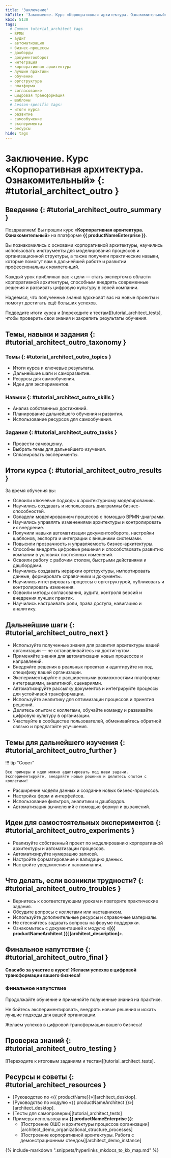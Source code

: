 ```yaml
---
title: 'Заключение'
kbTitle: 'Заключение. Курс «Корпоративная архитектура. Ознакомительный»'
kbId: 5130
tags:
  # Common tutorial_architect tags
  - BPMN
  - аудит
  - автоматизация
  - бизнес-процессы
  - дашборды
  - документооборот
  - интеграция
  - корпоративная архитектура
  - лучшие практики
  - обучение
  - оргструктура
  - платформа
  - согласование
  - цифровая трансформация
  - шаблоны
  # Lesson-specific tags:
  - итоги курса
  - развитие
  - самообучение
  - эксперименты
  - ресурсы
hide: tags
---
```


# Заключение. Курс «Корпоративная архитектура. Ознакомительный» {: #tutorial_architect_outro }

## Введение {: #tutorial_architect_outro_summary }

Поздравляем! Вы прошли курс «**Корпоративная архитектура. Ознакомительный**» на платформе **{{ productNameEnterprise }}**.

Вы познакомились с основами корпоративной архитектуры, научились использовать инструменты для моделирования процессов и организационной структуры, а также получили практические навыки, которые помогут вам в дальнейшей работе и развитии профессиональных компетенций.

Каждый урок приближал вас к цели — стать экспертом в области корпоративной архитектуры, способным внедрять современные решения и развивать цифровую культуру в своей компании.

Надеемся, что полученные знания вдохновят вас на новые проекты и помогут достигать ещё больших успехов.

Подведите итоги курса и [переходите к тестам][tutorial_architect_tests], чтобы проверить свои знания и закрепить результаты обучения.

## Темы, навыки и задания {: #tutorial_architect_outro_taxonomy }

### Темы {: #tutorial_architect_outro_topics }

- Итоги курса и ключевые результаты.
- Дальнейшие шаги и саморазвитие.
- Ресурсы для самообучения.
- Идеи для экспериментов.

### Навыки {: #tutorial_architect_outro_skills }

- Анализ собственных достижений.
- Планирование дальнейшего обучения и развития.
- Использование ресурсов для самообучения.

### Задания {: #tutorial_architect_outro_tasks }

- Провести самооценку.
- Выбрать темы для дальнейшего изучения.
- Спланировать эксперименты.

## Итоги курса {: #tutorial_architect_outro_results }

За время обучения вы:

- Освоили ключевые подходы к архитектурному моделированию.
- Научились создавать и использовать диаграммы бизнес-способностей.
- Овладели моделированием процессов с помощью BPMN-диаграмм.
- Научились управлять изменениями архитектуры и контролировать их внедрение.
- Получили навыки автоматизации документооборота, настройки шаблонов, экспорта и интеграции с внешними системами.
- Повысили прозрачность и управляемость бизнес-архитектуры.
- Способны внедрять цифровые решения и способствовать развитию компании в условиях постоянных изменений.
- Освоили работу с рабочим столом, быстрыми действиями и дашбордами.
- Научились создавать иерархии оргструктуры, импортировать данные, формировать справочники и документы.
- Научились интегрировать процессы с оргструктурой, публиковать и контролировать изменения.
- Освоили методы согласования, аудита, контроля версий и внедрения лучших практик.
- Научились настраивать роли, права доступа, навигацию и аналитику.

## Дальнейшие шаги {: #tutorial_architect_outro_next }

- Используйте полученные знания для развития архитектуры вашей организации — не останавливайтесь на достигнутом.
- Применяйте знания для автоматизации новых процессов и направлений.
- Внедряйте решения в реальных проектах и адаптируйте их под специфику вашей организации.
- Экспериментируйте с расширенными возможностями платформы: интеграциями, аналитикой, сценариями.
- Автоматизируйте рассылку документов и интегрируйте процессы для устойчивой трансформации.
- Используйте аналитику для оптимизации процессов и принятия решений.
- Делитесь опытом с коллегами, обучайте команду и развивайте цифровую культуру в организации.
- Участвуйте в сообществе пользователей, обменивайтесь обратной связью и предлагайте улучшения.

## Темы для дальнейшего изучения {: #tutorial_architect_outro_further }

!!! tip "Совет"

    Все примеры и идеи можно адаптировать под ваши задачи. Экспериментируйте, внедряйте новые решения и делитесь опытом с коллегами!

- Расширение модели данных и создание новых бизнес-процессов.
- Настройка форм и интерфейсов.
- Использование фильтров, аналитики и дашбордов.
- Автоматизация вычислений с помощью формул и выражений.

## Идеи для самостоятельных экспериментов {: #tutorial_architect_outro_experiments }

- Реализуйте собственный проект по моделированию корпоративной архитектуры и автоматизации процессов.
- Автоматизируйте нумерацию записей.
- Настройте форматирование и валидацию данных.
- Настройте уведомления и напоминания.

## Что делать, если возникли трудности? {: #tutorial_architect_outro_troubles }

- Вернитесь к соответствующим урокам и повторите практические задания.
- Обсудите вопросы с коллегами или наставником.
- Используйте дополнительные ресурсы и справочные материалы.
- Не стесняйтесь задавать вопросы на форуме поддержки.
- Ознакомьтесь с документацией к модулю «**[{{ productNameArchitect }}][architect_description]**».

## Финальное напутствие {: #tutorial_architect_outro_final }

**Спасибо за участие в курсе! Желаем успехов в цифровой трансформации вашего бизнеса!**

### Финальное напутствие

Продолжайте обучение и применяйте полученные знания на практике.

Не бойтесь экспериментировать, внедрять новые решения и искать лучшие подходы для вашей организации.

Желаем успехов в цифровой трансформации вашего бизнеса!

## Проверка знаний {: #tutorial_architect_outro_testing }

[Переходите к итоговым заданиям и тестам][tutorial_architect_tests].

## Ресурсы и советы {: #tutorial_architect_resources }

- [Руководство по «{{ productName}}»][architect_desktop].
- [Руководство по модулю «{{ productNameArchitect }}»][architect_desktop].
- [Тесты для самопроверки][tutorial_architect_tests]
- Примеры использования **{{ productNameEnterprise }}**:
  - [Построение ОШС и архитектуры процессов организации][architect_demo_organizational_structure_processes]
  - [Построение корпоративной архитектуры. Работа с демонстрационным стендом][architect_demo_instance]

{% include-markdown ".snippets/hyperlinks_mkdocs_to_kb_map.md" %}
